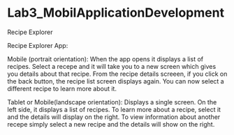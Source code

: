 # Lab3_MobilApplicationDevelopment
 Recipe Explorer

Recipe Explorer App:

Mobile (portrait orientation):
When the app opens it displays a list of recipes.
Select a recepe and it will take you to a new screen which gives you details about that recipe.
From the recipe details screeen, if you click on the back button, the recipe list screen displays again. You can now select a different recipe to learn more about it.

Tablet or Mobile(landscape orientation):
Displays a single screen.
On the left side, it displays a list of recipes. 
To learn more about a recipe, select it and the details will display on the right.
To view information about another recepe simply select a new recipe and the details will show on the right.